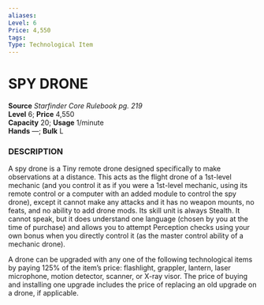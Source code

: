 ```yaml
---
aliases: 
Level: 6 
Price: 4,550
tags: 
Type: Technological Item
---
```


# SPY DRONE

**Source** _Starfinder Core Rulebook pg. 219_  
**Level** 6; **Price** 4,550  
**Capacity** 20; **Usage** 1/minute  
**Hands** —; **Bulk** L

### DESCRIPTION

A spy drone is a Tiny remote drone designed specifically to make observations at a distance. This acts as the flight drone of a 1st-level mechanic (and you control it as if you were a 1st-level mechanic, using its remote control or a computer with an added module to control the spy drone), except it cannot make any attacks and it has no weapon mounts, no feats, and no ability to add drone mods. Its skill unit is always Stealth. It cannot speak, but it does understand one language (chosen by you at the time of purchase) and allows you to attempt Perception checks using your own bonus when you directly control it (as the master control ability of a mechanic drone).  
  
A drone can be upgraded with any one of the following technological items by paying 125% of the item’s price: flashlight, grappler, lantern, laser microphone, motion detector, scanner, or X-ray visor. The price of buying and installing one upgrade includes the price of replacing an old upgrade on a drone, if applicable.